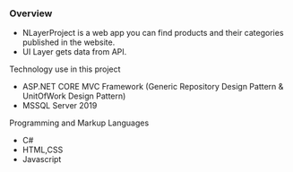 ### Overview

- NLayerProject is a web app you can find products and their categories published in the website. 
- UI Layer gets data from API.

Technology use in this project

- ASP.NET CORE MVC Framework (Generic Repository Design Pattern & UnitOfWork Design Pattern)
- MSSQL Server 2019

Programming and Markup Languages

- C#
- HTML,CSS
- Javascript
